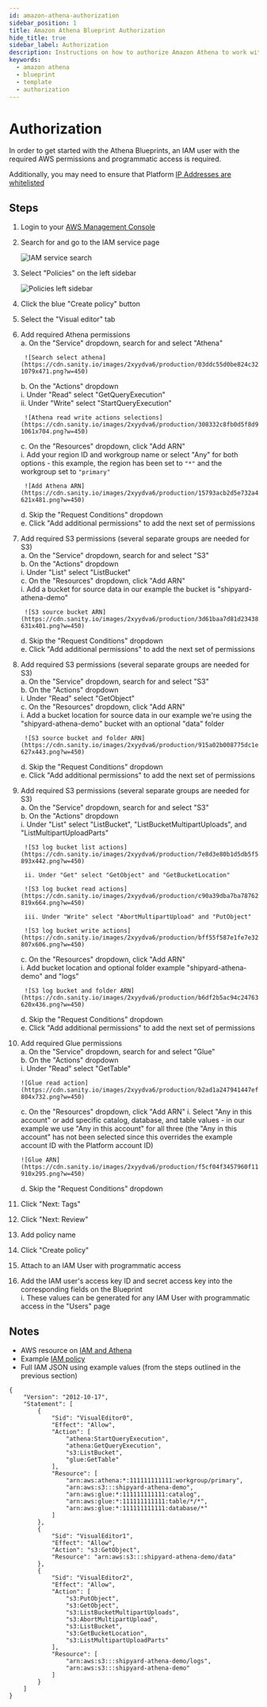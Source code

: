 ```yaml
---
id: amazon-athena-authorization
sidebar_position: 1
title: Amazon Athena Blueprint Authorization
hide_title: true
sidebar_label: Authorization
description: Instructions on how to authorize Amazon Athena to work with Platform's low-code Amazon Athena templates.
keywords:
  - amazon athena
  - blueprint
  - template
  - authorization
---
```


#  Authorization

In order to get started with the Athena Blueprints, an IAM user with the required AWS permissions and programmatic access is required.

Additionally, you may need to ensure that Platform [IP Addresses are whitelisted](https://www.shipyardapp.com/docs/faqs/security/ip-whitelist/)

## Steps

1. Login to your [AWS Management Console](https://aws.amazon.com/console/)  
2. Search for and go to the IAM service page  

	![IAM service search](https://cdn.sanity.io/images/2xyydva6/production/fc33e36fa523914503b084e63fc3e2fa9a4f4ea9-612x230.png?w=450)

3. Select "Policies" on the left sidebar  

	![Policies left sidebar](https://cdn.sanity.io/images/2xyydva6/production/5c0bbbaa7215ad884d3518aa60e2e772c519c2a0-246x370.png?w=450)

4. Click the blue "Create policy" button  
5. Select the "Visual editor" tab  
6. Add required Athena permissions  
	a. On the "Service" dropdown, search for and select "Athena"  

		![Search select athena](https://cdn.sanity.io/images/2xyydva6/production/03ddc55d0be824c32683dccc9fb2607de7b2bb4f-1079x471.png?w=450) 

	b. On the "Actions" dropdown  
		i. Under "Read" select "GetQueryExecution"  
		ii. Under "Write" select "StartQueryExecution"  

		![Athena read write actions selections](https://cdn.sanity.io/images/2xyydva6/production/308332c8fb0d5f8d954ce59a7e5b735ff65e3b7e-1061x704.png?w=450)

	c. On the "Resources" dropdown, click "Add ARN"  
		i. Add your region ID and workgroup name or select "Any" for both options - this example, the region has been set to `"*"` and the workgroup set to `"primary"`  

		![Add Athena ARN](https://cdn.sanity.io/images/2xyydva6/production/15793acb2d5e732a4863feac4d67b7d8bb8cb16f-621x481.png?w=450)

	d. Skip the "Request Conditions" dropdown  
	e. Click "Add additional permissions" to add the next set of permissions  
7. Add required S3 permissions (several separate groups are needed for S3)  
	a. On the "Service" dropdown, search for and select "S3"  
	b. On the "Actions" dropdown  
		i. Under "List" select "ListBucket"  
	c. On the "Resources" dropdown, click "Add ARN"  
		i. Add a bucket for source data in our example the bucket is "shipyard-athena-demo"  

		![S3 source bucket ARN](https://cdn.sanity.io/images/2xyydva6/production/3d61baa7d81d23438a4adf98052927c4f55587a3-631x401.png?w=450)

	d. Skip the "Request Conditions" dropdown  
	e. Click "Add additional permissions" to add the next set of permissions  
8. Add required S3 permissions (several separate groups are needed for S3)  
	a. On the "Service" dropdown, search for and select "S3"  
	b. On the "Actions" dropdown  
		i. Under "Read" select "GetObject"  
	c. On the "Resources" dropdown, click "Add ARN"  
		i. Add a bucket location for source data in our example we're using the "shipyard-athena-demo" bucket with an optional "data" folder  

		![S3 source bucket and folder ARN](https://cdn.sanity.io/images/2xyydva6/production/915a02b008775dc1e0556d02cb807a8f40083a01-627x443.png?w=450)

	d. Skip the "Request Conditions" dropdown  
	e. Click "Add additional permissions" to add the next set of permissions  
9. Add required S3 permissions (several separate groups are needed for S3)  
	a. On the "Service" dropdown, search for and select "S3"  
	b. On the "Actions" dropdown  
		i. Under "List" select "ListBucket", "ListBucketMultipartUploads", and "ListMultipartUploadParts"  

		![S3 log bucket list actions](https://cdn.sanity.io/images/2xyydva6/production/7e8d3e80b1d5db5f52d728728372983608fbda51-893x442.png?w=450)

		ii. Under "Get" select "GetObject" and "GetBucketLocation"  

		![S3 log bucket read actions](https://cdn.sanity.io/images/2xyydva6/production/c90a39dba7ba78762e8caae33c0be74e6d5088a3-819x664.png?w=450)

		iii. Under "Write" select "AbortMultipartUpload" and "PutObject"  

		![S3 log bucket write actions](https://cdn.sanity.io/images/2xyydva6/production/bff55f587e1fe7e3217584c1d58804a71e0ce290-807x606.png?w=450)

	c. On the "Resources" dropdown, click "Add ARN"  
		i. Add bucket location and optional folder example "shipyard-athena-demo" and "logs"  

		![S3 log bucket and folder ARN](https://cdn.sanity.io/images/2xyydva6/production/b6df2b5ac94c24763c5f19bf53d11aa893e2a645-620x436.png?w=450)

	d. Skip the "Request Conditions" dropdown  
	e. Click "Add additional permissions" to add the next set of permissions  
10. Add required Glue permissions  
	a. On the "Service" dropdown, search for and select "Glue"  
	b. On the "Actions" dropdown  
		i. Under "Read" select "GetTable"  

		![Glue read action](https://cdn.sanity.io/images/2xyydva6/production/b2ad1a247941447ef65e9e3b45ec7df2786e9226-804x732.png?w=450)

	c. On the "Resources" dropdown, click "Add ARN"
		i. Select "Any in this account" or add specific catalog, database, and table values - in our example we use "Any in this account" for all three (the "Any in this account" has not been selected since this overrides the example account ID with the Platform account ID)  

		![Glue ARN](https://cdn.sanity.io/images/2xyydva6/production/f5cf04f3457960f119a8a0d516a48ea7db321a53-910x295.png?w=450)

	d. Skip the "Request Conditions" dropdown  
11. Click "Next: Tags"  
12. Click "Next: Review"  
13. Add policy name  
14. Click "Create policy"  
15. Attach to an IAM User with programmatic access  
16. Add the IAM user's access key ID and secret access key into the corresponding fields on the Blueprint  
	i. These values can be generated for any IAM User with programmatic access in the "Users" page  

## Notes

- AWS resource on [IAM and Athena](https://docs.aws.amazon.com/athena/latest/ug/security-iam-athena.html)
- Example [IAM policy](https://docs.aws.amazon.com/athena/latest/ug/udf-iam-access.html)
- Full IAM JSON using example values (from the steps outlined in the previous section)

```
{
    "Version": "2012-10-17",
    "Statement": [
        {
            "Sid": "VisualEditor0",
            "Effect": "Allow",
            "Action": [
                "athena:StartQueryExecution",
                "athena:GetQueryExecution",
                "s3:ListBucket",
                "glue:GetTable"
            ],
            "Resource": [
                "arn:aws:athena:*:111111111111:workgroup/primary",
                "arn:aws:s3:::shipyard-athena-demo",
                "arn:aws:glue:*:111111111111:catalog",
                "arn:aws:glue:*:111111111111:table/*/*",
                "arn:aws:glue:*:111111111111:database/*"
            ]
        },
        {
            "Sid": "VisualEditor1",
            "Effect": "Allow",
            "Action": "s3:GetObject",
            "Resource": "arn:aws:s3:::shipyard-athena-demo/data"
        },
        {
            "Sid": "VisualEditor2",
            "Effect": "Allow",
            "Action": [
                "s3:PutObject",
                "s3:GetObject",
                "s3:ListBucketMultipartUploads",
                "s3:AbortMultipartUpload",
                "s3:ListBucket",
                "s3:GetBucketLocation",
                "s3:ListMultipartUploadParts"
            ],
            "Resource": [
                "arn:aws:s3:::shipyard-athena-demo/logs",
                "arn:aws:s3:::shipyard-athena-demo"
            ]
        }
    ]
}
```
